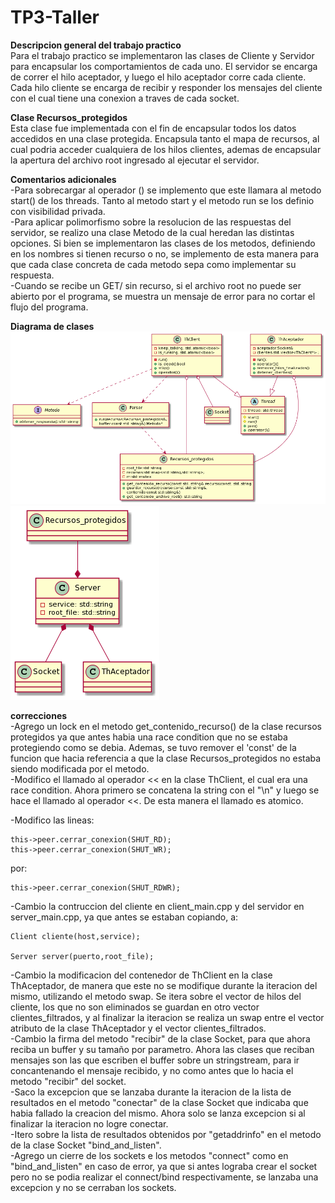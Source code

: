 # TP3-Taller

**Descripcion general del trabajo practico**  
Para el trabajo practico se implementaron las clases de Cliente y Servidor para encapsular los comportamientos de cada uno. El servidor se encarga de correr el hilo aceptador, y luego el hilo aceptador corre cada cliente. Cada hilo cliente se encarga de recibir y responder los mensajes del cliente con el cual tiene una conexion a traves de cada socket.   

**Clase Recursos_protegidos**  
Esta clase fue implementada con el fin de encapsular todos los datos accedidos en una clase protegida. Encapsula tanto el mapa de recursos, al cual podria acceder cualquiera de los hilos clientes, ademas de encapsular la apertura del archivo root ingresado al ejecutar el servidor.

**Comentarios adicionales**  
-Para sobrecargar al operador () se implemento que este llamara al metodo start() de los threads. Tanto al metodo start y el metodo run se los definio con visibilidad privada.  
-Para aplicar polimorfismo sobre la resolucion de las respuestas del servidor, se realizo una clase Metodo de la cual heredan las distintas opciones. Si bien se implementaron las clases de los metodos, definiendo en los nombres si tienen recurso o no, se implemento de esta manera para que cada clase concreta de cada metodo sepa como implementar su respuesta.  
-Cuando se recibe un GET/ sin recurso, si el archivo root no puede ser abierto por el programa, se muestra un mensaje de error para no cortar el flujo del programa.  

**Diagrama de clases**  
![Alt Text](clasestp3.png)
![Alt Text](clasestp33.png)

**correcciones**  
-Agrego un lock en el metodo get_contenido_recurso() de la clase recursos protegidos ya que antes habia una race condition que no se estaba protegiendo como se debia. Ademas, se tuvo remover el 'const' de la funcion que hacia referencia a que la clase Recursos_protegidos no estaba siendo modificada por el metodo.  
-Modifico el llamado al operador << en la clase ThClient, el cual era una race condition. Ahora primero se concatena la string con el "\n" y luego se hace el llamado al operador <<. De esta manera el llamado es atomico.  

-Modifico las lineas:
```
this->peer.cerrar_conexion(SHUT_RD);
this->peer.cerrar_conexion(SHUT_WR);
```  
por:
```
this->peer.cerrar_conexion(SHUT_RDWR);
```
-Cambio la contruccion del cliente en client_main.cpp y del servidor en server_main.cpp, ya que antes se estaban copiando, a:  
```
Client cliente(host,service);  

Server server(puerto,root_file);
```
-Cambio la modificacion del contenedor de ThClient en la clase ThAceptador, de manera que este no se modifique durante la iteracion del mismo, utilizando el metodo swap. Se itera sobre el vector de hilos del cliente, los que no son eliminados se guardan en otro vector clientes_filtrados, y al finalizar la iteracion se realiza un swap entre el vector atributo de la clase ThAceptador y el vector clientes_filtrados.  
-Cambio la firma del metodo "recibir" de la clase Socket, para que ahora reciba un buffer y su tamaño por parametro. Ahora las clases que reciban mensajes son las que escriben el buffer sobre un stringstream, para ir concantenando el mensaje recibido, y no como antes que lo hacia el metodo "recibir" del socket.  
-Saco la excepcion que se lanzaba durante la iteracion de la lista de resultados en el metodo "conectar" de la clase Socket que indicaba que habia fallado la creacion del mismo. Ahora solo se lanza excepcion si al finalizar la iteracion no logre conectar.  
-Itero sobre la lista de resultados obtenidos por "getaddrinfo" en el metodo de la clase Socket "bind_and_listen".  
-Agrego un cierre de los sockets e los metodos "connect" como en "bind_and_listen" en caso de error, ya que si antes lograba crear el socket pero no se podia realizar el connect/bind respectivamente, se lanzaba una excepcion y no se cerraban los sockets.
